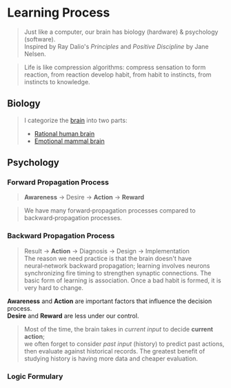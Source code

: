 # Learning Process

> Just like a computer, our brain has biology (hardware) & psychology (software).  
> Inspired by Ray Dalio's *Principles* and *Positive Discipline* by Jane Nelsen.

> Life is like compression algorithms: compress sensation to form reaction, from reaction develop habit, from habit to instincts, from instincts to knowledge.

## Biology

> I categorize the [brain](nervous.md#brain) into two parts:
> - [Rational human brain](nervous.md#human-brain)
> - [Emotional mammal brain](nervous.md#mammal-brain)

## Psychology

### Forward Propagation Process

> **Awareness** → Desire → **Action** → **Reward**

> We have many forward‑propagation processes compared to backward‑propagation processes.

### Backward Propagation Process

> Result → **Action** → Diagnosis → Design → Implementation  
> The reason we need practice is that the brain doesn't have neural‑network backward propagation; learning involves neurons synchronizing fire timing to strengthen synaptic connections. The basic form of learning is association. Once a bad habit is formed, it is very hard to change.

**Awareness** and **Action** are important factors that influence the decision process.  
**Desire** and **Reward** are less under our control.

> Most of the time, the brain takes in *current input* to decide **current action**;  
> we often forget to consider *past input* (history) to predict past actions, then evaluate against historical records. The greatest benefit of studying history is having more data and cheaper evaluation.

### Logic Formulary

